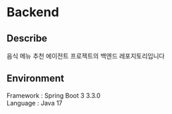 # Backend

## Describe
음식 메뉴 추천 에이전트 프로젝트의 백엔드 레포지토리입니다

## Environment
Framework : Spring Boot 3 3.3.0   
Language  : Java 17
